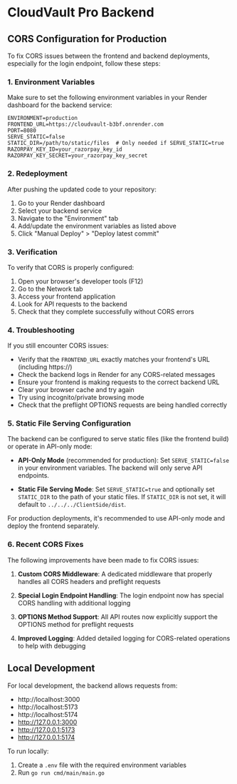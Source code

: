 # CloudVault Pro Backend

## CORS Configuration for Production

To fix CORS issues between the frontend and backend deployments, especially for the login endpoint, follow these steps:

### 1. Environment Variables

Make sure to set the following environment variables in your Render dashboard for the backend service:

```
ENVIRONMENT=production
FRONTEND_URL=https://cloudvault-b3bf.onrender.com
PORT=8080
SERVE_STATIC=false
STATIC_DIR=/path/to/static/files  # Only needed if SERVE_STATIC=true
RAZORPAY_KEY_ID=your_razorpay_key_id
RAZORPAY_KEY_SECRET=your_razorpay_key_secret
```

### 2. Redeployment

After pushing the updated code to your repository:

1. Go to your Render dashboard
2. Select your backend service
3. Navigate to the "Environment" tab
4. Add/update the environment variables as listed above
5. Click "Manual Deploy" > "Deploy latest commit"

### 3. Verification

To verify that CORS is properly configured:

1. Open your browser's developer tools (F12)
2. Go to the Network tab
3. Access your frontend application
4. Look for API requests to the backend
5. Check that they complete successfully without CORS errors

### 4. Troubleshooting

If you still encounter CORS issues:

- Verify that the `FRONTEND_URL` exactly matches your frontend's URL (including https://)
- Check the backend logs in Render for any CORS-related messages
- Ensure your frontend is making requests to the correct backend URL
- Clear your browser cache and try again
- Try using incognito/private browsing mode
- Check that the preflight OPTIONS requests are being handled correctly

### 5. Static File Serving Configuration

The backend can be configured to serve static files (like the frontend build) or operate in API-only mode:

- **API-Only Mode** (recommended for production): Set `SERVE_STATIC=false` in your environment variables. The backend will only serve API endpoints.

- **Static File Serving Mode**: Set `SERVE_STATIC=true` and optionally set `STATIC_DIR` to the path of your static files. If `STATIC_DIR` is not set, it will default to `../../../ClientSide/dist`.

For production deployments, it's recommended to use API-only mode and deploy the frontend separately.

### 6. Recent CORS Fixes

The following improvements have been made to fix CORS issues:

1. **Custom CORS Middleware**: A dedicated middleware that properly handles all CORS headers and preflight requests

2. **Special Login Endpoint Handling**: The login endpoint now has special CORS handling with additional logging

3. **OPTIONS Method Support**: All API routes now explicitly support the OPTIONS method for preflight requests

4. **Improved Logging**: Added detailed logging for CORS-related operations to help with debugging

## Local Development

For local development, the backend allows requests from:
- http://localhost:3000
- http://localhost:5173
- http://localhost:5174
- http://127.0.0.1:3000
- http://127.0.0.1:5173
- http://127.0.0.1:5174

To run locally:

1. Create a `.env` file with the required environment variables
2. Run `go run cmd/main/main.go`
